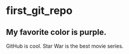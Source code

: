 # first_git_repo
## My favorite color is purple.
GitHub is cool.
Star War is the best movie series.
